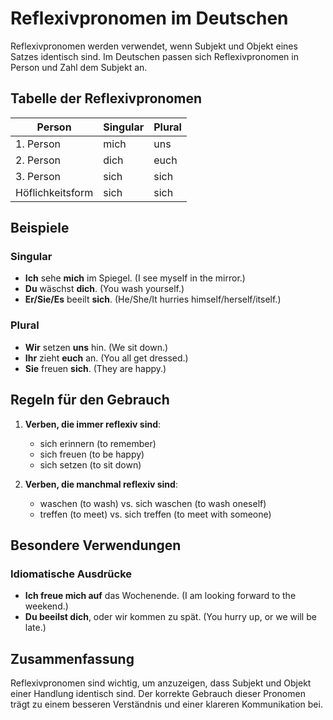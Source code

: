 # Reflexivpronomen im Deutschen

Reflexivpronomen werden verwendet, wenn Subjekt und Objekt eines Satzes identisch sind. Im Deutschen passen sich Reflexivpronomen in Person und Zahl dem Subjekt an.

## Tabelle der Reflexivpronomen

| Person            | Singular | Plural |
|-------------------|----------|--------|
| 1. Person         | mich     | uns    |
| 2. Person         | dich     | euch   |
| 3. Person         | sich     | sich   |
| Höflichkeitsform  | sich     | sich   |

## Beispiele

### Singular

- **Ich** sehe **mich** im Spiegel. (I see myself in the mirror.)
- **Du** wäschst **dich**. (You wash yourself.)
- **Er/Sie/Es** beeilt **sich**. (He/She/It hurries himself/herself/itself.)

### Plural

- **Wir** setzen **uns** hin. (We sit down.)
- **Ihr** zieht **euch** an. (You all get dressed.)
- **Sie** freuen **sich**. (They are happy.)

## Regeln für den Gebrauch

1. **Verben, die immer reflexiv sind**:
    - sich erinnern (to remember)
    - sich freuen (to be happy)
    - sich setzen (to sit down)

2. **Verben, die manchmal reflexiv sind**:
    - waschen (to wash) vs. sich waschen (to wash oneself)
    - treffen (to meet) vs. sich treffen (to meet with someone)

## Besondere Verwendungen

### Idiomatische Ausdrücke

- **Ich freue mich auf** das Wochenende. (I am looking forward to the weekend.)
- **Du beeilst dich**, oder wir kommen zu spät. (You hurry up, or we will be late.)

## Zusammenfassung

Reflexivpronomen sind wichtig, um anzuzeigen, dass Subjekt und Objekt einer Handlung identisch sind. Der korrekte Gebrauch dieser Pronomen trägt zu einem besseren Verständnis und einer klareren Kommunikation bei.
